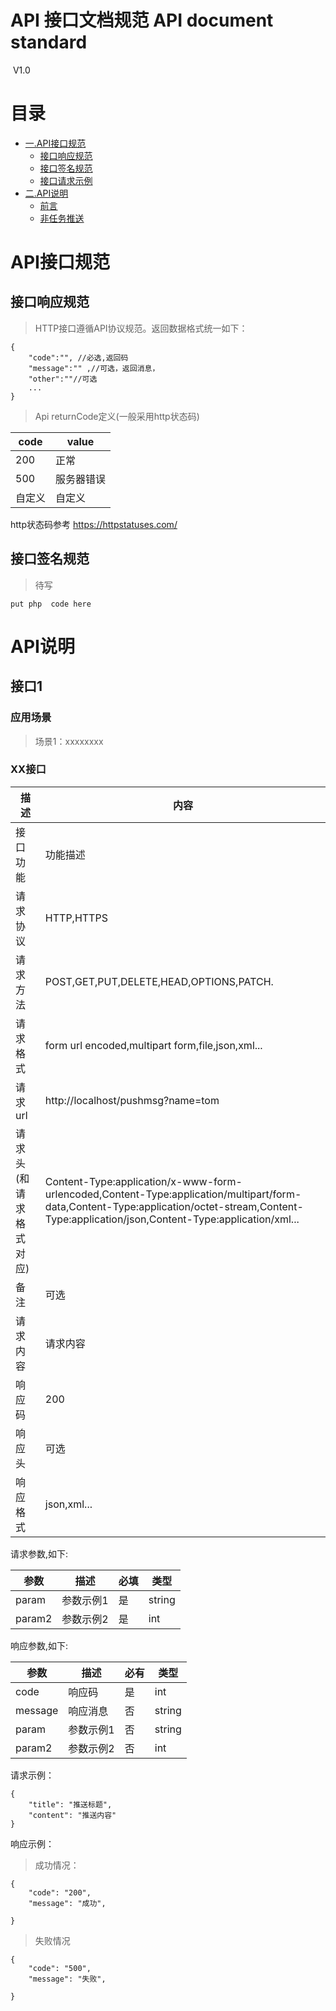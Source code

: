 # API 接口文档规范 API document standard
 
  V1.0
   

 


# 目录 <a name="index"/>
* [一.API接口规范](#api_standard_index)
    * [接口响应规范](#api_resp_index)
    * [接口签名规范](#api_sign_index)
    * [接口请求示例](#api_demo_index)
* [二.API说明](#api_common_index) 
    * [前言](#preface_index)      
    * [非任务推送](#untask_push_index)  
      


# API接口规范 <a name="api_standard_index"/>
## 接口响应规范 <a name="api_resp_index"/>
> HTTP接口遵循API协议规范。返回数据格式统一如下：


```
{
    "code":"", //必选,返回码
    "message":"" ,//可选，返回消息， 
    "other":""//可选
    ...
}
```
> Api returnCode定义(一般采用http状态码)


code|value
---|---
200|正常
500|服务器错误
自定义|自定义
 
 http状态码参考 https://httpstatuses.com/


## 接口签名规范 <a name="api_sign_index"/>
>   待写

```php
put php  code here
```
 



# API说明 <a name="api_common_index"/>
 

## 接口1 <a name="untask_push_index"/>
### 应用场景 <a name="yycj_1_index"/>

> 场景1：xxxxxxxx



### XX接口 <a name="UnVarnishedMessage_push_index"/>

描述|内容
---|---
接口功能|功能描述
请求协议|HTTP,HTTPS
请求方法|POST,GET,PUT,DELETE,HEAD,OPTIONS,PATCH.
请求格式|form url encoded,multipart form,file,json,xml...
请求url| http://localhost/pushmsg?name=tom
请求头(和请求格式对应)|Content-Type:application/x-www-form-urlencoded,Content-Type:application/multipart/form-data,Content-Type:application/octet-stream,Content-Type:application/json,Content-Type:application/xml...
备注|可选
请求内容|请求内容
响应码|200
响应头|可选
响应格式|json,xml...


请求参数,如下:

参数|描述|必填|类型
---|---|---|---
param|参数示例1|是|string
param2|参数示例2|是|int


 响应参数,如下:

参数|描述|必有|类型
---|---|---|---
code|响应码|是|int
message|响应消息|否|string
param|参数示例1|否|string
param2|参数示例2|否|int
 
 请求示例：

```
{
    "title": "推送标题",
    "content": "推送内容"
}
```

响应示例：

> 成功情况：

```
{
    "code": "200",
    "message": "成功",
     
}
```

> 失败情况


```
{
    "code": "500",
    "message": "失败",
    
}
```
 

 
